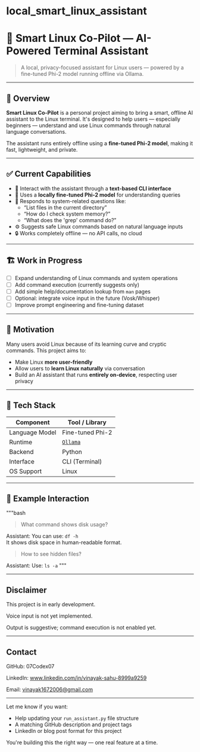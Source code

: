 # local_smart_linux_assistant
# 🧠 Smart Linux Co-Pilot — AI-Powered Terminal Assistant

> A local, privacy-focused assistant for Linux users — powered by a fine-tuned Phi-2 model running offline via Ollama.

---

## 📌 Overview

**Smart Linux Co-Pilot** is a personal project aiming to bring a smart, offline AI assistant to the Linux terminal. It's designed to help users — especially beginners — understand and use Linux commands through natural language conversations.

The assistant runs entirely offline using a **fine-tuned Phi-2 model**, making it fast, lightweight, and private.

---

## ✅ Current Capabilities

- 💬 Interact with the assistant through a **text-based CLI interface**
- 🧠 Uses a **locally fine-tuned Phi-2 model** for understanding queries
- 📂 Responds to system-related questions like:
  - “List files in the current directory”
  - “How do I check system memory?”
  - “What does the 'grep' command do?”
- ⚙️ Suggests safe Linux commands based on natural language inputs
- 🔒 Works completely offline — no API calls, no cloud

---

## 🏗️ Work in Progress

- [ ] Expand understanding of Linux commands and system operations
- [ ] Add command execution (currently suggests only)
- [ ] Add simple help/documentation lookup from `man` pages
- [ ] Optional: integrate voice input in the future (Vosk/Whisper)
- [ ] Improve prompt engineering and fine-tuning dataset

---

## 🧠 Motivation

Many users avoid Linux because of its learning curve and cryptic commands. This project aims to:
- Make Linux **more user-friendly**
- Allow users to **learn Linux naturally** via conversation
- Build an AI assistant that runs **entirely on-device**, respecting user privacy

---

## 🧰 Tech Stack

| Component       | Tool / Library     |
|----------------|--------------------|
| Language Model | Fine-tuned Phi-2   |
| Runtime        | [`Ollama`](https://ollama.com/) |
| Backend        | Python              |
| Interface      | CLI (Terminal)      |
| OS Support     | Linux               |

---


## 🧪 Example Interaction

"""bash
> What command shows disk usage?

Assistant:
You can use: `df -h`  
It shows disk space in human-readable format.

> How to see hidden files?

Assistant:
Use: `ls -a` """

---

## Disclaimer

This project is in early development.

Voice input is not yet implemented.

Output is suggestive; command execution is not enabled yet.

---

## Contact

GitHub: 07Codex07

LinkedIn: www.linkedin.com/in/vinayak-sahu-8999a9259

Email: vinayak1672006@gmail.com


---

Let me know if you want:
- Help updating your `run_assistant.py` file structure
- A matching GitHub description and project tags
- LinkedIn or blog post format for this project

You're building this the right way — one real feature at a time.
